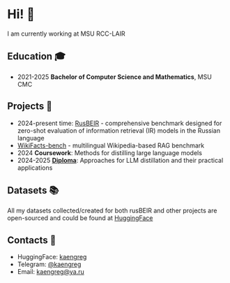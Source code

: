 # Hi! 👋

I am currently working at MSU RCC-LAIR

## Education 🎓
- 2021-2025 **Bachelor of Computer Science and Mathematics**, MSU CMC 

## Projects 🤖
- 2024-present time: [RusBEIR](https://github.com/kaengreg/rusBeIR) - comprehensive benchmark designed for zero-shot evaluation of information retrieval (IR) models in the Russian language
- [WikiFacts-bench](https://github.com/kaengreg/wikifacts-bench) - multilingual Wikipedia-based RAG benchmark
- 2024 **Coursework**: Methods for distilling large language models
- 2024-2025 [**Diploma**](https://github.com/kaengreg/layer-wise_distillation): Approaches for LLM distillation and their practical applications

## Datasets 📚
All my datasets collected/created for both rusBEIR and other projects are open-sourced and could be found at [HuggingFace](https://huggingface.co/kngrg)

## Contacts 📱
* HuggingFace: [kaengreg](https://huggingface.co/kaengreg?search_datasets=wikifacts)
* Telegram: [@kaengreg](https://t.me/kaengreg)
* Email: [kaengreg@ya.ru](mailto:kaengreg@ya.ru)
